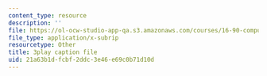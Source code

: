 ```yaml
---
content_type: resource
description: ''
file: https://ol-ocw-studio-app-qa.s3.amazonaws.com/courses/16-90-computational-methods-in-aerospace-engineering-spring-2014/21a63b1dfcbf2ddc3e46e69c0b71d10d_8ulQDwKTBOc.srt
file_type: application/x-subrip
resourcetype: Other
title: 3play caption file
uid: 21a63b1d-fcbf-2ddc-3e46-e69c0b71d10d
---
```

